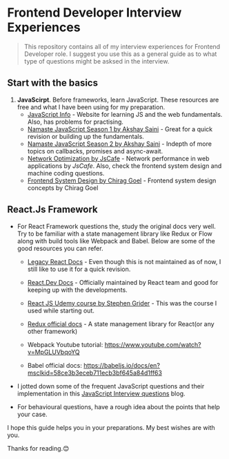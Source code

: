 # Frontend Developer Interview Experiences

> This repository contains all of my interview experiences for Frontend Developer role. I suggest you use this as a general guide as to what type of questions might be asksed in the interview.

## Start with the basics

1. **JavaScirpt**. Before frameworks, learn JavaScript. These resources are free and what I have been using for my preparation.
   - [JavaScript Info](https://javascript.info/) - Website for learning JS and the web fundamentals. Also, has problems for practising.
   - [Namaste JavaScript Season 1 by Akshay Saini](https://www.youtube.com/watch?v=pN6jk0uUrD8&list=PLlasXeu85E9cQ32gLCvAvr9vNaUccPVNP&index=1&t=0s) - Great for a quick revision or building up the fundamentals.
   - [Namaste JavaScript Season 2 by Akshay Saini](https://www.youtube.com/watch?v=78Homn79Qsk&list=PLlasXeu85E9eWOpw9jxHOQyGMRiBZ60aX) - Indepth of more topics on callbacks, promises and async-await.
   - [Network Optimization by JsCafe](https://www.youtube.com/watch?v=hEEldnT00pU&list=PLe3J6mZBq1xV-TDUJoV9V6rvBtKW95OD0) - Network performance in web applications by _JsCafe_. Also, check the frontend system design and machine coding questions.
   - [Frontend System Design by Chirag Goel](https://www.youtube.com/watch?v=sV_4pOGosnU&list=PL4CFloQ4GGWICE0Tz6iXKfN3XWkXRlboU) - Frontend system design concepts by Chirag Goel

## React.Js Framework

- For React Framework questions the, study the original docs very well. Try to be familiar with a state management library like Redux or Flow along with build tools like Webpack and Babel. Below are some of the good resources you can refer.

  - [Legacy React Docs](https://legacy.reactjs.org/docs/introducing-jsx.html) - Even though this is not maintained as of now, I still like to use it for a quick revision.

  - [React.Dev Docs](https://react.dev/reference/react) - Officially maintained by React team and good for keeping up with the developments.

  - [React JS Udemy course by Stephen Grider](https://www.udemy.com/course/react-redux-tutorial/) - This was the course I used while starting out.
  - [Redux official docs](https://redux.js.org/tutorials/essentials/part-1-overview-concepts) - A state management library for React(or any other framework)

  - Webpack Youtube tutorial: https://www.youtube.com/watch?v=MpGLUVbqoYQ
  - Babel official docs: https://babeljs.io/docs/en?msclkid=58ce3b3eceb711ecb3bf645a84d1ff63

- I jotted down some of the frequent JavaScript questions and their implementation in this [JavaScript Interview questions](https://mayukhkchanda.github.io/js-interview-questions/) blog.

- For behavioural questions, have a rough idea about the points that help your case.

I hope this guide helps you in your preparations. My best wishes are with you.

Thanks for reading.😊
